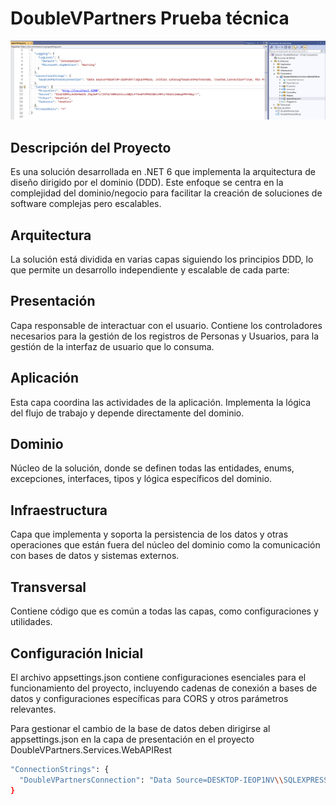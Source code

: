 # DoubleVPartners Prueba técnica

![alt text](https://github.com/sixtoromero/DoubleVPartners/blob/main/DoubleVPartners.Services.WebAPIRest/wwwroot/img/backend-main.png "Arrquitectura DDD")

## Descripción del Proyecto
Es una solución desarrollada en .NET 6 que implementa la arquitectura de diseño dirigido por el dominio (DDD). Este enfoque se centra en la complejidad del dominio/negocio para facilitar la creación de soluciones de software complejas pero escalables.

## Arquitectura
La solución está dividida en varias capas siguiendo los principios DDD, lo que permite un desarrollo independiente y escalable de cada parte:

## Presentación
Capa responsable de interactuar con el usuario. Contiene los controladores necesarios para la gestión de los registros de Personas y Usuarios, para la gestión de la interfaz de usuario que lo consuma.

## Aplicación
Esta capa coordina las actividades de la aplicación. Implementa la lógica del flujo de trabajo y depende directamente del dominio.

## Dominio
Núcleo de la solución, donde se definen todas las entidades, enums, excepciones, interfaces, tipos y lógica específicos del dominio.

## Infraestructura
Capa que implementa y soporta la persistencia de los datos y otras operaciones que están fuera del núcleo del dominio como la comunicación con bases de datos y sistemas externos.

## Transversal
Contiene código que es común a todas las capas, como configuraciones y utilidades.

## Configuración Inicial
El archivo appsettings.json contiene configuraciones esenciales para el funcionamiento del proyecto, incluyendo cadenas de conexión a bases de datos y configuraciones específicas para CORS y otros parámetros relevantes.

Para gestionar el cambio de la base de datos deben dirigirse al appsettings.json en la capa de presentación en el proyecto DoubleVPartners.Services.WebAPIRest
```bash
"ConnectionStrings": {
  "DoubleVPartnersConnection": "Data Source=DESKTOP-IEOP1NV\\SQLEXPRESS; Initial Catalog=DoubleVPartnersDB; Trusted_Connection=True; Min Pool Size=0; Max Pool Size=500; Pooling=true; Encrypt=False; TrustServerCertificate=True; MultipleActiveResultSets=True; Persist Security Info=True;"
}



